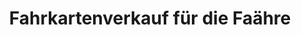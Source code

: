 ---
title: "Fahrkartenverkauf für die Faähre"
url: /nessmeersiel/fahrkartenverkauf-fuer-die-faaehre/
shop: Tickets
---